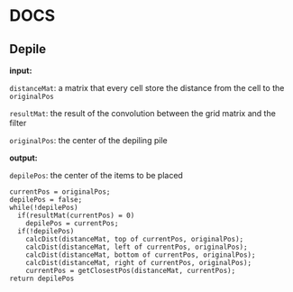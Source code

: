 # DOCS

## Depile

**input:**

`distanceMat`: a matrix that every cell store the distance from the cell to the `originalPos`

`resultMat`: the result of the convolution between the grid matrix and the filter

`originalPos`: the center of the depiling pile

**output:**

`depilePos`: the center of the items to be placed

```
currentPos = originalPos;
depilePos = false;
while(!depilePos)
  if(resultMat(currentPos) = 0)
    depilePos = currentPos;
  if(!depilePos)
    calcDist(distanceMat, top of currentPos, originalPos);
    calcDist(distanceMat, left of currentPos, originalPos);
    calcDist(distanceMat, bottom of currentPos, originalPos);
    calcDist(distanceMat, right of currentPos, originalPos);
    currentPos = getClosestPos(distanceMat, currentPos);
return depilePos
```
